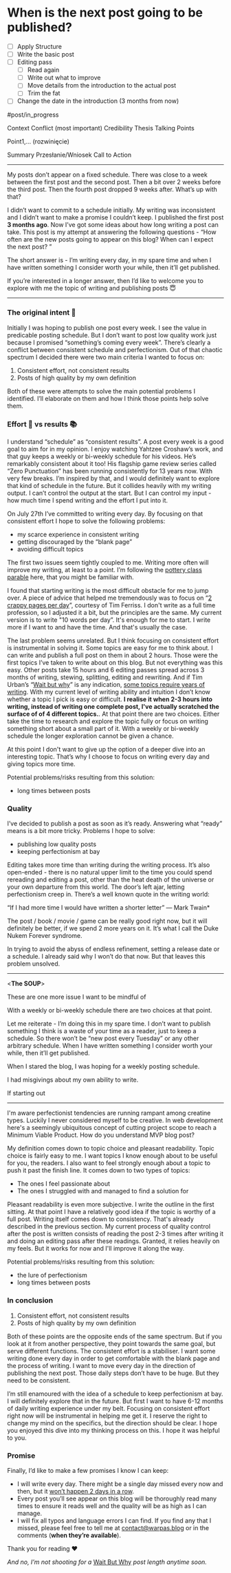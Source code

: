 # When is the next post going to be published?
- [ ] Apply Structure
- [ ] Write the basic post
- [ ] Editing pass
	- [ ] Read again
	- [ ] Write out what to improve
	- [ ] Move details from the introduction to the actual post
	- [ ] Trim the fat
- [ ] Change the date in the introduction (3 months from now)

#post/in_progress

Context
Conflict (most important)
Credibility
Thesis
Talking Points

Point1,… (rozwinięcie)

Summary
Przesłanie/Wniosek
Call to Action

- - - -

My posts don’t appear on a fixed schedule. There was close to a week between the first post and the second post. Then a bit over 2 weeks before the third post. Then the fourth post dropped 9 weeks after. What’s up with that?

 I didn’t want to commit to a schedule initially. My writing was  inconsistent and I didn’t want to make a promise I couldn’t keep. I published the first post **3 months ago**. Now I’ve got some ideas about how long writing a post can take. This post is my attempt at answering the following questions - “How often are the new posts going to appear on this blog? When can I expect the next post? ”

The short answer is - I’m writing every day, in my spare time and when I have written something I consider worth your while, then it’ll get published.

If you’re interested in a longer answer, then I’d like to welcome you to explore with me the topic of writing and publishing posts 😇

- - - -

### The original intent 🤩

Initially I was hoping to publish one post every week. I see the value in predicable posting schedule. But I don’t want to post low quality work just because I promised “something’s coming every week”.  There’s clearly a conflict between consistent schedule and perfectionism. Out of that chaotic spectrum I decided there were two main criteria I wanted to focus on:

1. Consistent effort, not consistent results
2. Posts of high quality by my own definition

Both of these were attempts to solve the main potential problems I identified.  I’ll elaborate on them and how I think those points help solve them.

### Effort 💪 vs results 📚

I understand “schedule” as “consistent results”. A post every week is a good goal to aim for in my opinion. I enjoy watching Yahtzee Croshaw’s work, and that guy keeps a weekly or bi-weekly schedule for his videos. He’s remarkably consistent about it too! His flagship game review series called “Zero Punctuation” has been running consistently for 13 years now. With very few breaks. I’m inspired by that, and I would definitely want to explore that kind of schedule in the future. But it collides heavily with my writing output. I can’t control the output at the start. But I can control my input - how much time I spend writing and the effort I put into it.

On July 27th I’ve committed to writing every day. By focusing on that consistent effort I hope to solve the following problems:
* my scarce experience in consistent writing
* getting discouraged by the “blank page”
* avoiding difficult topics

The first two issues seem tightly coupled to me.  Writing more often will improve my writing, at least to a point.  I’m following the [pottery class parable](https://aliabdaal.com/pottery/) here, that you might be familiar with.

I found that starting writing is the most difficult obstacle for me to jump over. A piece of advice that helped me tremendously was to focus on “[2 crappy pages per day](https://tim.blog/2013/12/09/the-ugly-new-york-times-bestseller-the-creative-process-in-action/)”, courtesy of Tim Ferriss. I don't write as a full time profession, so I adjusted it a bit, but the principles are the same. My current version is to write "10 words per day”. It's enough for me to start. I write more if I want to and have the time. And that's usually the case.

The last problem seems unrelated.  But I think focusing on consistent effort is instrumental in solving it.  Some topics are easy for me to think about. I can write and publish a full post on them in about 2 hours. Those were the first topics I’ve taken to write about on this blog. But not everything was this easy. Other posts take 15 hours and 6 editing passes spread across 3 months of writing, stewing, splitting, editing and rewriting. And if Tim Urban’s “[Wait but why](https://waitbutwhy.com/)” is any indication, [some topics require years of writing](https://waitbutwhy.com/2019/08/story-of-us.html). With my current level of writing ability and intuition I don’t know whether a topic I pick is easy or difficult. **I realise it when 2-3 hours into writing, instead of writing one complete post, I've actually scratched the surface of of 4 different topics.**. At that point there are two choices. Either take the time to research and explore the topic fully or focus on writing something short about a small part of it. With a weekly or bi-weekly schedule the longer exploration cannot be given a chance.

At this point I don't want to give up the option of a deeper dive into an interesting topic. That’s why I choose to focus on writing every day and giving topics more time.

Potential problems/risks resulting from this solution:
* long times between posts

### Quality

I’ve decided to publish a post as soon as it’s ready. Answering what “ready” means is a bit more tricky.  Problems I hope to solve:
* publishing low quality posts
* keeping perfectionism at bay

Editing takes more time than writing during the writing process. It’s also open-ended  - there is no natural upper limit to the time you could spend rereading and editing a post, other than the heat death of the universe or your own departure from this world. The door’s left ajar, letting perfectionism creep in.  There’s a well known quote in the writing world:

“If I had more time I would have written a shorter letter” — Mark Twain*

The post / book / movie / game can be really good right now, but it will definitely be better, if we spend 2 more years on it. It’s what I call the Duke Nukem Forever syndrome.

In trying to avoid the abyss of endless refinement, setting a release date or a schedule. I already said why I won’t do that now. But that leaves this problem unsolved.

- - - -
<**The SOUP**>

These are one more issue I want to be mindful of


With a weekly or bi-weekly schedule there are two choices at that point.


Let me reiterate - I’m doing this in my spare time.  I don’t want to publish something I think is a waste of your time as a reader, just to keep a schedule. So there won’t be “new post every Tuesday” or any other arbitrary schedule. When I have written something I consider worth your while, then it’ll get published.


When I stared the blog, I was hoping for a weekly posting schedule.


I had misgivings about my own ability to write.

If starting out
- - - -




I'm aware perfectionist tendencies are running rampant among creatine types. Luckily I never considered myself to be creative. In web development here's a seemingly ubiquitous concept of cutting project scope to reach a Minimum Viable Product. How do you understand MVP blog post?

My definition comes down to topic choice and pleasant readability. Topic choice is fairly easy to me. I want topics I know enough about to be useful for you, the readers. I also want to feel strongly enough about a topic to push it past the finish line. It comes down to two types of topics:
* The ones I feel passionate about
* The ones I struggled with and managed to find a solution for

Pleasant readability is even more subjective. I write the outline in the first sitting. At that point I have a relatively good idea if the topic is worthy of a full post. Writing itself comes down to consistency. That's already described in the previous section. My current process of quality control after the post is written consists of reading the post 2-3 times after writing it and doing an editing pass after these readings. Granted, it relies heavily on my feels. But it works for now and I'll improve it along the way.

Potential problems/risks resulting from this solution:
* the lure of perfectionism
* long times between posts

### In conclusion

1. Consistent effort, not consistent results
2. Posts of high quality by my own definition

Both of these points are the opposite ends of the same spectrum. But if you look at it from another perspective, they point towards the same goal, but serve different functions. The consistent effort is a stabiliser. I want some writing done every day in order to get comfortable with the blank page and the process of writing. I want to move every day in the direction of publishing the next post. Those daily steps don’t have to be huge. But they need to be consistent.

I’m still enamoured with the idea of a schedule to keep perfectionism at bay. I will definitely explore that in the future. But first I want to have 6-12 months of daily writing experience under my belt. Focusing on consistent effort right now will be instrumental in helping me get it. I reserve the right to change my mind on the specifics, but the direction should be clear. I hope you enjoyed this dive into my thinking process on this. I hope it was helpful to you.

### Promise

Finally, I’d like to make a few promises I know I can keep:
* I will write every day. There might be a single day missed every now and then, but it [won’t happen 2 days in a row](https://www.youtube.com/watch?v=bfLHTLQZ5nc).
* Every post you’ll see appear on this blog will be thoroughly read many times to ensure it reads well and the quality will be as high as I can manage.
* I will fix all typos and language errors I can find. If you find any that I missed, please feel free to tell me at [contact@warpas.blog](mailto:contact@warpas.blog) or in the comments (**when they’re available**).

Thank you for reading ❤️

_And no, I’m not shooting for a_ [Wait But Why](https://waitbutwhy.com/) _post length anytime soon._
